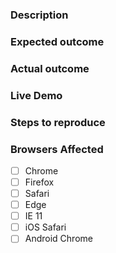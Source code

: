 ### Description
<!-- Example: The `vaadin-horizontal-layout` element throws an error when the second child isn't visible. -->

### Expected outcome
<!-- Example: `vaadin-horizontal-layout` should show only one element without split panel. -->

### Actual outcome
<!-- Example: `vaadin-horizontal-layout` throws error. -->

### Live Demo
<!-- The template, click "Remix This" to edit it: https://glitch.com/edit/#!/breezy-dungeon -->

### Steps to reproduce
<!-- Example
1. Put a `vaadin-horizontal-layout` element in the page.
2. Add two children to it, one visible and another one invisible.
-->

### Browsers Affected
<!-- Check all that apply -->
- [ ] Chrome
- [ ] Firefox
- [ ] Safari
- [ ] Edge
- [ ] IE 11
- [ ] iOS Safari
- [ ] Android Chrome
